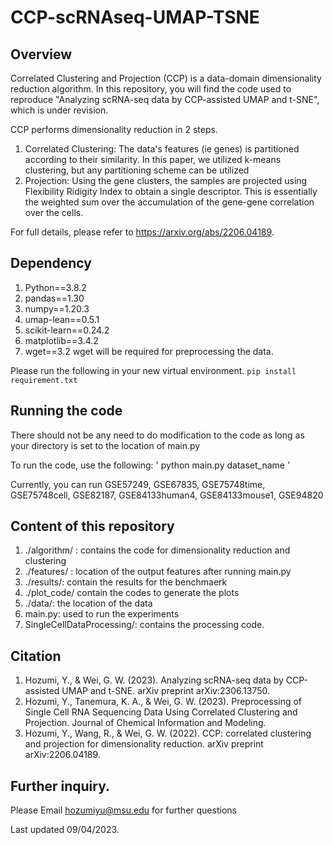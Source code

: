 # CCP-scRNAseq-UMAP-TSNE

## Overview

Correlated Clustering and Projection (CCP) is a data-domain dimensionality reduction algorithm. In this repository, you will find the code used to reproduce "Analyzing scRNA-seq data by CCP-assisted UMAP and t-SNE", which is under revision.

CCP performs dimensionality reduction in 2 steps. 
1) Correlated Clustering: The data's features (ie genes) is partitioned according to their similarity. In this paper, we utilized k-means clustering, but any partitioning scheme can be utilized
2) Projection: Using the gene clusters, the samples are projected using Flexibility Ridigity Index to obtain a single descriptor. This is essentially the weighted sum over the accumulation of the gene-gene correlation over the cells.

For full details, please refer to https://arxiv.org/abs/2206.04189.


## Dependency
1) Python==3.8.2
2) pandas==1.30
2) numpy==1.20.3
3) umap-lean==0.5.1
4) scikit-learn==0.24.2
5) matplotlib==3.4.2
6) wget==3.2
wget will be required for preprocessing the data. 

Please run the following in your new virtual environment.
` pip install requirement.txt `

## Running the code
There should not be any need to do modification to the code as long as your directory is set to the location of main.py

To run the code, use the following:
' python main.py dataset_name '

Currently, you can run GSE57249, GSE67835, GSE75748time, GSE75748cell, GSE82187, GSE84133human4, GSE84133mouse1, GSE94820

## Content of this repository
1) ./algorithm/ : contains the code for dimensionality reduction and clustering
2) ./features/ : location of the output features after running main.py
3) ./results/: contain the results for the benchmaerk
4) ./plot_code/ contain the codes to generate the plots
5) ./data/: the location of the data
6) main.py: used to run the experiments
7) SingleCellDataProcessing/: contains the processing code.

## Citation
1) Hozumi, Y., & Wei, G. W. (2023). Analyzing scRNA-seq data by CCP-assisted UMAP and t-SNE. arXiv preprint arXiv:2306.13750.
2) Hozumi, Y., Tanemura, K. A., & Wei, G. W. (2023). Preprocessing of Single Cell RNA Sequencing Data Using Correlated Clustering and Projection. Journal of Chemical Information and Modeling.
3) Hozumi, Y., Wang, R., & Wei, G. W. (2022). CCP: correlated clustering and projection for dimensionality reduction. arXiv preprint arXiv:2206.04189.


## Further inquiry.
Please Email hozumiyu@msu.edu for further questions

Last updated 09/04/2023.

